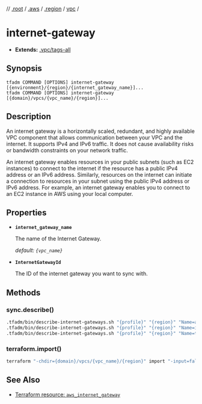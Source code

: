 // [.root] / [.aws] / [.region] / [vpc] /

# internet-gateway

- **Extends:** [.vpc/tags-all]

## Synopsis

```
tfadm COMMAND [OPTIONS] internet-gateway [{environment}/{region}/{internet_gateway_name}]...
tfadm COMMAND [OPTIONS] internet-gateway [{domain}/vpcs/{vpc_name}/{region}]...
```

## Description

An internet gateway is a horizontally scaled, redundant, and highly available VPC component that allows communication between your VPC and the internet. It supports IPv4 and IPv6 traffic. It does not cause availability risks or bandwidth constraints on your network traffic.

An internet gateway enables resources in your public subnets (such as EC2 instances) to connect to the internet if the resource has a public IPv4 address or an IPv6 address. Similarly, resources on the internet can initiate a connection to resources in your subnet using the public IPv4 address or IPv6 address. For example, an internet gateway enables you to connect to an EC2 instance in AWS using your local computer.

## Properties

- **`internet_gateway_name`**

  The name of the Internet Gateway.

  *default: `{vpc_name}`*

- **`InternetGatewayId`**

  The ID of the internet gateway you want to sync with.

## Methods

### sync.describe()

```bash
.tfadm/bin/describe-internet-gateways.sh "{profile}" "{region}" "Name=attachment.vpc-id,Values={VpcId}" "Name=tag-key,Values=Name" || \
.tfadm/bin/describe-internet-gateways.sh "{profile}" "{region}" "Name=internet-gateway-id,Values={InternetGatewayId}" "Name=tag-key,Values=Name" || \
.tfadm/bin/describe-internet-gateways.sh "{profile}" "{region}" "Name=tag:Name,Values={internet_gateway_name}"
```

### terraform.import()

```bash
terraform "-chdir={domain}/vpcs/{vpc_name}/{region}" import "-input=false" "aws_internet_gateway.this" "{InternetGatewayId}"
```

## See Also

- [Terraform resource: `aws_internet_gateway`](https://registry.terraform.io/providers/hashicorp/aws/latest/docs/resources/internet_gateway)

[.aws]: README.md
[.region]: .region.md
[.root]: ../../../.tfadm/resources/README.md
[.vpc/tags-all]: .vpc/tags-all.md
[vpc]: vpc.md
